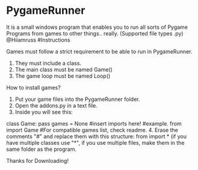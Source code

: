 # PygameRunner
It is a small windows program that enables you to run all sorts of Pygame Programs from games to other things.. really. (Supported file types .py)
@Hiiamruss
#Instructions

Games must follow a strict requirement to be able to run in PygameRunner.
1. They must include a class. 
2. The main class must be named Game()
3. The game loop must be named Loop()

How to install games?
1. Put your game files into the PygameRunner folder.
2. Open the addons.py in a text file.
3. Inside you will see this:

class Game:
    pass
games = None
#insert imports here! 
#example. from <game name> import Game
#For compatible games list, check readme.
4. Erase the comments "#" and replace them with this structure:
from <your game file name> import * (if you have multiple classes use "*", if you use multiple files, make them in the same folder as the program. 

Thanks for Downloading!

